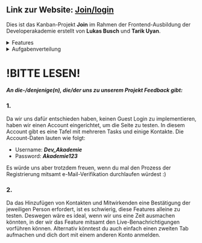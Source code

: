 ## Link zur Website: [Join/login](https://lukas-busch.developerakademie.net/Join/init/login/login.html)

Dies ist das Kanban-Projekt **Join** im Rahmen der Frontend-Ausbildung der Developerakademie erstellt von **Lukas Busch** und **Tarik Uyan**.

<details>
<summary>Features</summary>
  
# Features

- **Registrierung & Verifizierung**: Bei der Registrierung eines neuen Kontos bei Join wird nach der Eingabe von Nutzername, Mailadresse und Passwort und dem Bestätigen der Datenschutzbestimmungen eine ***e-Mail zur Verifizierung*** verschickt. Um das Konto zu bestätigen, kann auf den ***Link in der e-Mail*** geklickt oder der Verifizierungscode händisch oder per Copy & Paste auf der Verifizierungsseite eingegeben und abgeschickt werden.
- **Konto erstellen**: Es ist möglich, ein Profilbild hochzuladen (und auch wieder zu löschen) und eine Profilfarbe auszuwählen.
- **Login**: mit optionaler Speicherung der Anmeldedaten
- **Password zurücksetzen**: Das Zurücksetzen des Passworts funktioniert wie die Verifizierung auch ***per e-Mail***.
## 
- **Automatischer Logout**: nach 5 Minuten inaktivität (document.visibilityState == "hidden")
- **Benachrichtigunen & Websocket Server**: Beim Benden einer Kontaktanfrage, Mitwirkenden-Einladung oder bei der Zuweisung einer Aufgabe and einen Mitwirkenden erhält dieser - falls er online ist - eine Live-Benachrichtigung. Dafür wurde ein ***Websocket Server*** erstellt.
- **Kontoeinstellungen**: Beim Klicken auf das eigene Profil rechts oben öffnen sich die Kontoeinstellungen. Hier lassen sich ***Benachrichtigungen einsehen***, ***Kontaktanfragen*** und ***Tafeleinladungen*** ablehnen oder akzeptieren, 
- **Sprachen**: Je nach eingestellter Standardsprache im Browser wird die Sprache geladen. Außerdem sind Spracheinstellungen beim Login und in den Kontoeinstellungen zu finden. (Verfügbare Sprachen: de, en, fr, it, es, pg, tr).
##
- **Tafel erstellen**: es gibt nicht nur eine Standard-Tafel, man muss eine ***erstellen*** oder zu einer anderen ***eingeladen werden***. Es kann ein Name bestimmt, Kategorien festgelegt und Mitwirkende eingeladen werden.
- **Tafel bearbeiten**: nach der Erstellung lässt sich (nur vom Ersteller) die Tafel bearbeiten, es können Mitwirkende per Einladung hinzugefügt (aber nicht wieder entfernt!) werden, Kategorien können hinzugefügt oder gelöscht werden.
- **Tafel löschen**: ganze Boards können auch gelöscht werden (mit Bestätigung).
- **Tafel auswählen**: um die ***aktive Tafel*** auszuwählen, muss zuerst auf "Übersicht"/"Summary" und dann ggf. auf "Tafel auswählen"/"Select Board" geklickt werden. Dann in der Auswahl auf die gewünschte Tafel klicken.
## 
- **Aufgaben erstellen**: einzelne Aufgaben (mitsamt ***Unteraufgaben***) können erstellt werden und Mitwirkende der entsprechenden Tafel können Aufgaben zugewiesen werden.
- **Aufgaben bearbeiten/löschen**: Aufgaben können bearbeitet und gelöscht werden.
- **Verschieben der Aufgaben**: Aufgaben können in der Board-Ansicht zwischen den 4 Typen ***to do***, ***in progress***, ***awaiting feedback*** und ***done*** per ***Drag & Drop*** verschoben werden.
## 
- **Kontakt- & Mitwirkendenanfrage**: Beim Hinzufügen eines Kontaktes oder dem eines Mitwirkenden wird eine ***Anfrage gesendet***, die erst vom Empfänger bestätigt werden muss, bevor dieser in den Kontakten / der Tafel gespeichert ist.
- **Kontakte hinzufügen**: Um einen neuen Kontakt hinzuzufügen, müssen in das Suchfeld ***mindestens 3 Buchstaben*** des Namens eingegeben werden, bevor Suchergebnisse angezeigt werden.
</details>

<details>
<summary>Aufgabenverteilung</summary>
  
# Aufgabenverteilung

## Lukas Busch
- Add Task
- Contacts / Add Contact
- Übersetzung & Sprache
- Privacy / Legal Notice / Help
- Das meiste vom Responsive Design 

## Tarik Uyan
- Signup / Login / Forgot_Password / Verify_Account / Create_Account
- REMOTE Storage
- Websocket Server & Notifications
- E-mails & Foto-Upload mit php
- Summary / New Board / Edit Board
- Board / Edit Task / Drag & Drop
</details>

# !BITTE LESEN!
***An die-/denjenige(n), die/der uns zu unserem Projekt Feedback gibt:***
### 1.
Da wir uns dafür entschieden haben, keinen Guest Login zu implementieren, haben wir einen Account eingerichtet, um die Seite zu testen. In diesem Account gibt es eine Tafel mit mehreren Tasks und einige Kontakte. Die Account-Daten lauten wie folgt:

* Username: ***Dev_Akademie***
* Password: ***Akademie123***

Es würde uns aber trotzdem freuen, wenn du mal den Prozess der Registrierung mitsamt e-Mail-Verifikation durchlaufen würdest :)

### 2.
Da das Hinzufügen von Kontakten und Mitwirkenden eine Bestätigung der jeweiligen Person erfordert, ist es schwierig, diese Features alleine zu testen. Deswegen wäre es ideal, wenn wir uns eine Zeit ausmachen könnten, in der wir das Feature mitsamt den Live-Benachrichtigungen vorführen können. Alternativ könntest du auch einfach einen zweiten Tab aufmachen und dich dort mit einem anderen Konto anmelden.
